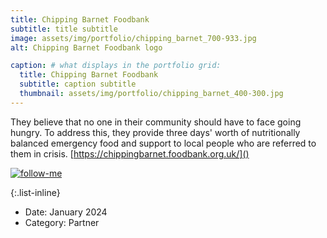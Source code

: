 ```yaml
---
title: Chipping Barnet Foodbank
subtitle: title subtitle
image: assets/img/portfolio/chipping_barnet_700-933.jpg
alt: Chipping Barnet Foodbank logo

caption: # what displays in the portfolio grid:
  title: Chipping Barnet Foodbank
  subtitle: caption subtitle
  thumbnail: assets/img/portfolio/chipping_barnet_400-300.jpg
---
```

They believe that no one in their community should have to face going hungry. To address this, they provide three days' worth of nutritionally balanced emergency food and support to local people who are referred to them in crisis. [https://chippingbarnet.foodbank.org.uk/]()


[![follow-me](https://user-images.githubusercontent.com/6694151/50792013-9b812200-1291-11e9-9738-378daf992840.jpg)](https://chippingbarnet.foodbank.org.uk/)


{:.list-inline} 
- Date: January 2024
- Category: Partner
